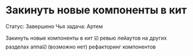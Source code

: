 # Закинуть новые компоненты в кит

Статус: Завершено
Чья задача: Артем

Закинуть новые компоненты в кит
☑️ ревью лейаутов на других разделах аппа☑️ (возможно нет) рефакторинг компонентов